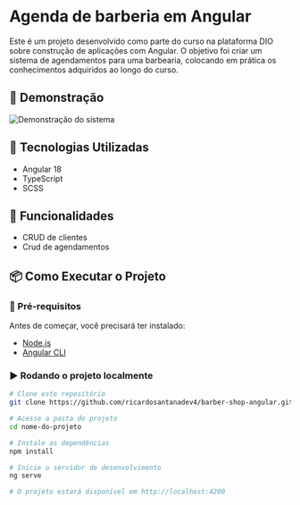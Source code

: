 # Agenda de barberia em Angular

Este é um projeto desenvolvido como parte do curso na plataforma DIO sobre construção de aplicações com Angular. O objetivo foi criar um sistema de agendamentos para uma barbearia, colocando em prática os conhecimentos adquiridos ao longo do curso.

## 📸 Demonstração
![Demonstração do sistema](https://github.com/ricardosantanadev4/barber-shop-angular/blob/main/Baber-shop.gif)

## 🚀 Tecnologias Utilizadas
- Angular 18
- TypeScript
- SCSS

## 🔧 Funcionalidades
- CRUD de clientes
- Crud de agendamentos

## 📦 Como Executar o Projeto

### 🔨 Pré-requisitos
Antes de começar, você precisará ter instalado:
- [Node.js](https://nodejs.org/)
- [Angular CLI](https://angular.io/cli)

### ▶️ Rodando o projeto localmente
```bash
# Clone este repositório
git clone https://github.com/ricardosantanadev4/barber-shop-angular.git

# Acesse a pasta do projeto
cd nome-do-projeto

# Instale as dependências
npm install

# Inicie o servidor de desenvolvimento
ng serve

# O projeto estará disponível em http://localhost:4200
